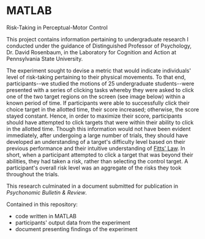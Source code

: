 # MATLAB
Risk-Taking in Perceptual-Motor Control

This project contains information pertaining to undergraduate research I conducted under the guidance of Distinguished Professor of Psychology, Dr. David Rosenbaum, in the Laboratory for Cognition and Action at Pennsylvania State University.

The experiment sought to devise a metric that would indicate individuals' level of risk-taking pertaining to their physical movements. To that end, participants--we studied the motions of 25 undergraduate students--were presented with a series of clicking tasks whereby they were asked to click one of the two target regions on the screen (see image below) within a known period of time. If participants were able to successfully click their choice target in the allotted time, their score increased; otherwise, the score stayed constant. Hence, in order to maximize their score, participants should have attempted to click targets that were within their ability to click in the allotted time. Though this information would not have been evident immediately, after undergoing a large number of trials, they should have developed an understanding of a target's difficulty level based on their previous performance and their intuitive understanding of [Fitts' Law](https://en.wikipedia.org/wiki/Fitts%27s_law). In short, when a participant attempted to click a target that was beyond their abilities, they had taken a risk, rather than selecting the control target. A participant's overall risk level was an aggregate of the risks they took throughout the trials.

This research culminated in a document submitted for publication in *Psychonomic Bulletin & Review*.

Contained in this repository:

- code written in MATLAB 
- participants' output data from the experiment
- document presenting findings of the experiment
